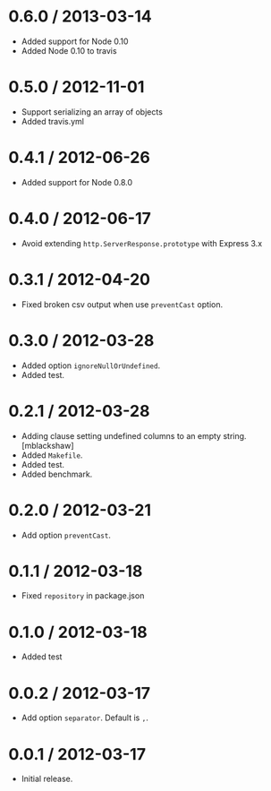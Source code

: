 
0.6.0 / 2013-03-14 
==================

  * Added support for Node 0.10
  * Added Node 0.10 to travis

0.5.0 / 2012-11-01 
==================

  * Support serializing an array of objects
  * Added travis.yml

0.4.1 / 2012-06-26 
==================

  * Added support for Node 0.8.0

0.4.0 / 2012-06-17 
==================

  * Avoid extending `http.ServerResponse.prototype` with Express 3.x

0.3.1 / 2012-04-20 
==================

  * Fixed broken csv output when use `preventCast` option.

0.3.0 / 2012-03-28 
==================

  * Added option `ignoreNullOrUndefined`.
  * Added test.

0.2.1 / 2012-03-28 
==================

  * Adding clause setting undefined columns to an empty string. [mblackshaw]
  * Added `Makefile`.
  * Added test.
  * Added benchmark.

0.2.0 / 2012-03-21 
==================

  * Add option `preventCast`.

0.1.1 / 2012-03-18 
=================

  * Fixed `repository` in package.json

0.1.0 / 2012-03-18 
==================

  * Added test

0.0.2 / 2012-03-17 
==================

  * Add option `separator`. Default is `,`.

0.0.1 / 2012-03-17 
==================

  * Initial release.
